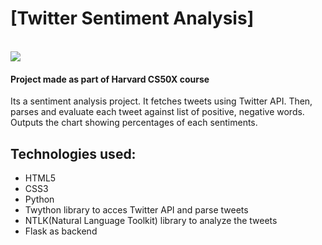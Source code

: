 # [Twitter Sentiment Analysis]
<br>
<img src='C:\Users\Garimagarg\Downloads\preview.png'>

<br>
<p align="center">




#### Project made as part of Harvard CS50X course

Its a sentiment analysis project. It fetches tweets using Twitter API. Then, parses and evaluate each tweet against list of positive, negative words. Outputs the chart showing percentages of each sentiments.

## Technologies used:
* HTML5
* CSS3
* Python
* Twython library to acces Twitter API and parse tweets
* NTLK(Natural Language Toolkit) library to analyze the tweets
* Flask as backend
